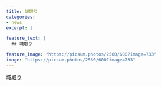 ```yaml
---
title: 城取り
categories:
- news
excerpt: |

feature_text: |
  ## 城取り

feature_image: "https://picsum.photos/2560/600?image=733"
image: "https://picsum.photos/2560/600?image=733"
---
```


[城取り](https://www.necoweb.com/neco/program/detail.php?id=2309&)
